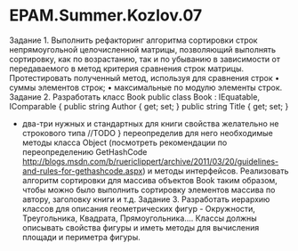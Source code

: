 # EPAM.Summer.Kozlov.07

Задание 1. Выполнить рефакторинг алгоритма сортировки строк непрямоугольной целочисленной матрицы, позволяющий выполнять сортировку, как по возрастанию, так и по убыванию в зависимости от передаваемого в метод критерия сравнения строк матрицы. Протестировать полученный метод, используя для сравнения строк 
•	суммы элементов строк; 
•	максимальные по модулю элементы строк.
Задание 2. Разработать класс Book
public class Book : IEquatable<Book>, IComparable<Book>
{
public string Author { get; set; }
public string Title { get; set; } 
 + два-три нужных и стандартных для книги свойства желательно не строкового типа
//TODO 
}
переопределив для него необходимые методы класса Object (посмотреть рекомендации по переопределению GetHashCode http://blogs.msdn.com/b/ruericlippert/archive/2011/03/20/guidelines-and-rules-for-gethashcode.aspx) и методы интерфейсов. Реализовать алгоритм сортировки для массива объектов Book таким образом, чтобы можно было выполнить сортировку элементов массива по автору, заголовку книги и т.д.
Задание 3. Разработать иерархию классов для описания геометрических фигур - Окружности, Треугольника, Квадрата, Прямоугольника…. Классы должны описывать свойства фигуры и иметь методы для вычисления площади и периметра фигуры.
